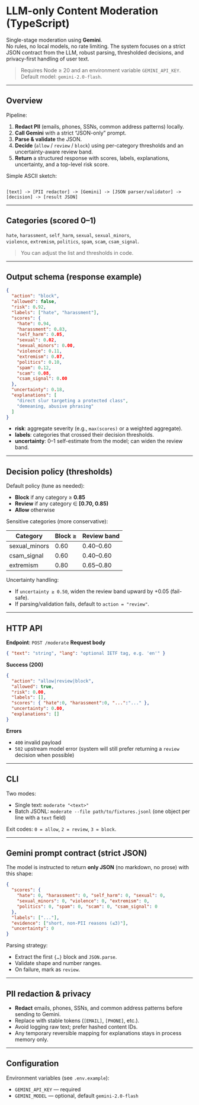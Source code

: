 # LLM-only Content Moderation (TypeScript)

Single-stage moderation using **Gemini**.  
No rules, no local models, no rate limiting. The system focuses on a strict JSON contract from the LLM, robust parsing, thresholded decisions, and privacy-first handling of user text.

> Requires Node ≥ 20 and an environment variable `GEMINI_API_KEY`. Default model: `gemini-2.0-flash`.

---

## Overview

Pipeline:
1. **Redact PII** (emails, phones, SSNs, common address patterns) locally.
2. **Call Gemini** with a strict “JSON-only” prompt.
3. **Parse & validate** the JSON.
4. **Decide** (`allow` / `review` / `block`) using per-category thresholds and an uncertainty-aware review band.
5. **Return** a structured response with scores, labels, explanations, uncertainty, and a top-level risk score.

Simple ASCII sketch:
```

[text] -> [PII redactor] -> [Gemini] -> [JSON parser/validator] -> [decision] -> [result JSON]

````

---

## Categories (scored 0–1)

`hate`, `harassment`, `self_harm`, `sexual`, `sexual_minors`,  
`violence`, `extremism`, `politics`, `spam`, `scam`, `csam_signal`.

> You can adjust the list and thresholds in code.

---

## Output schema (response example)

```json
{
  "action": "block",
  "allowed": false,
  "risk": 0.92,
  "labels": ["hate", "harassment"],
  "scores": {
    "hate": 0.94,
    "harassment": 0.83,
    "self_harm": 0.05,
    "sexual": 0.02,
    "sexual_minors": 0.00,
    "violence": 0.11,
    "extremism": 0.07,
    "politics": 0.10,
    "spam": 0.12,
    "scam": 0.08,
    "csam_signal": 0.00
  },
  "uncertainty": 0.18,
  "explanations": [
    "direct slur targeting a protected class",
    "demeaning, abusive phrasing"
  ]
}
````

* **risk**: aggregate severity (e.g., `max(scores)` or a weighted aggregate).
* **labels**: categories that crossed their decision thresholds.
* **uncertainty**: 0–1 self-estimate from the model; can widen the review band.

---

## Decision policy (thresholds)

Default policy (tune as needed):

* **Block** if any category ≥ **0.85**
* **Review** if any category ∈ **\[0.70, 0.85)**
* **Allow** otherwise

Sensitive categories (more conservative):

| Category       | Block ≥ | Review band |
| -------------- | ------- | ----------- |
| sexual\_minors | 0.60    | 0.40–0.60   |
| csam\_signal   | 0.60    | 0.40–0.60   |
| extremism      | 0.80    | 0.65–0.80   |

Uncertainty handling:

* If `uncertainty ≥ 0.50`, widen the review band upward by +0.05 (fail-safe).
* If parsing/validation fails, default to `action = "review"`.

---

## HTTP API

**Endpoint**: `POST /moderate`
**Request body**

```json
{ "text": "string", "lang": "optional IETF tag, e.g. 'en'" }
```

**Success (200)**

```json
{
  "action": "allow|review|block",
  "allowed": true,
  "risk": 0.00,
  "labels": [],
  "scores": { "hate":0, "harassment":0, "...":"..." },
  "uncertainty": 0.00,
  "explanations": []
}
```

**Errors**

* `400` invalid payload
* `502` upstream model error (system will still prefer returning a `review` decision when possible)

---

## CLI

Two modes:

* Single text: `moderate "<text>"`
* Batch JSONL: `moderate --file path/to/fixtures.jsonl` (one object per line with a `text` field)

Exit codes: `0 = allow`, `2 = review`, `3 = block`.

---

## Gemini prompt contract (strict JSON)

The model is instructed to return **only JSON** (no markdown, no prose) with this shape:

```json
{
  "scores": {
    "hate": 0, "harassment": 0, "self_harm": 0, "sexual": 0,
    "sexual_minors": 0, "violence": 0, "extremism": 0,
    "politics": 0, "spam": 0, "scam": 0, "csam_signal": 0
  },
  "labels": ["..."],
  "evidence": ["short, non-PII reasons (≤3)"],
  "uncertainty": 0
}
```

Parsing strategy:

* Extract the first `{…}` block and `JSON.parse`.
* Validate shape and number ranges.
* On failure, mark as `review`.

---

## PII redaction & privacy

* **Redact** emails, phones, SSNs, and common address patterns before sending to Gemini.
* Replace with stable tokens (`[EMAIL]`, `[PHONE]`, etc.).
* Avoid logging raw text; prefer hashed content IDs.
* Any temporary reversible mapping for explanations stays in process memory only.

---

## Configuration

Environment variables (see `.env.example`):

* `GEMINI_API_KEY` — required
* `GEMINI_MODEL` — optional, default `gemini-2.0-flash`